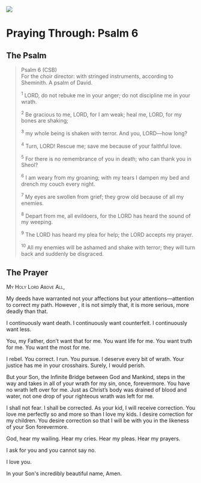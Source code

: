 <img class="intro-right" src="/images/art-paris-psalter.jpg">

<style>
  li {list-style-type: none;}
  p + ul {
    margin-top: -18px;
}
</style>

# Praying Through: Psalm 6

## The Psalm

>Psalm 6 (CSB)  
><sup></sup> For the choir director: with stringed instruments, according to Sheminith. A psalm of David. 
>
><sup>1</sup> LORD, do not rebuke me in your anger; do not discipline me in your wrath. 
>
><sup>2</sup> Be gracious to me, LORD, for I am weak; heal me, LORD, for my bones are shaking; 
>
><sup>3</sup> my whole being is shaken with terror. And you, LORD—how long? 
>
><sup>4</sup> Turn, LORD! Rescue me; save me because of your faithful love. 
>
><sup>5</sup> For there is no remembrance of you in death; who can thank you in Sheol? 
>
><sup>6</sup> I am weary from my groaning; with my tears I dampen my bed and drench my couch every night. 
>
><sup>7</sup> My eyes are swollen from grief; they grow old because of all my enemies. 
>
><sup>8</sup> Depart from me, all evildoers, for the LORD has heard the sound of my weeping. 
>
><sup>9</sup> The LORD has heard my plea for help; the LORD accepts my prayer. 
>
><sup>10</sup> All my enemies will be ashamed and shake with terror; they will turn back and suddenly be disgraced.

## The Prayer

<div style="font-variant: small-caps;">
My Holy Lord Above All,
</div>

My deeds have warranted not your affections but your attentions—attention to correct my path. However , it is not simply that, it is more serious, more deadly than that.

I continuously want death. I continuously want counterfeit. I continuously want less.

You, my Father, don’t want that for me.
You want life for me. You want truth for me. You want the most for me.

I rebel. You correct. I run. You pursue.
I deserve every bit of wrath. Your justice has me in your crosshairs. Surely, I would perish.

But your Son, the Infinite Bridge between God and Mankind, steps in the way and takes in all of your wrath for my sin, once, forevermore.
You have no wrath left over for me. Just as Christ’s body was drained of blood and water, not one drop of your righteous wrath was left for me.

I shall not fear. I shall be corrected. As your kid, I will receive correction.
You love me perfectly so and more so than I love my kids. I desire correction for my children. You desire correction so that I will be with you in the likeness of your Son forevermore.

God, hear my wailing. Hear my cries. Hear my pleas. Hear my prayers.

I ask for you and you cannot say no.

I love you.

In your Son's incredibly beautiful name, Amen.
